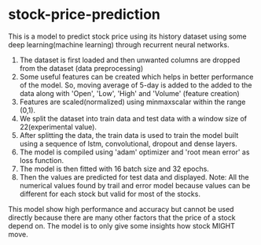 # stock-price-prediction
This is a model to predict stock price using its history dataset using some deep learning(machine learning) through recurrent neural networks.

1. The dataset is first loaded and then unwanted columns are dropped from the dataset (data preprocessing)
2. Some useful features can be created which helps in better performance of the model.
   So, moving average of 5-day is added to the added to the data along with 'Open', 'Low', 'High' and 'Volume' (feature creation)
3. Features are scaled(normalized) using minmaxscalar within the range (0,1).
4. We split the dataset into train data and test data with a window size of 22(experimental value).
5. After splitting the data, the train data is used to train the model built using a sequence of lstm, convolutional, dropout and dense layers.
6. The model is compiled using 'adam' optimizer and 'root mean error' as loss function.
7. The model is then fitted with 16 batch size and 32 epochs.
8. Then the values are predicted for test data and displayed.
   Note: All the numerical values found by trail and error model because values can be different for each stock but valid for most of the stocks.

This model show high performance and accuracy but cannot be used directly because there are many other factors that the price of a stock depend on. The model is to only give some insights how stock MIGHT move.

